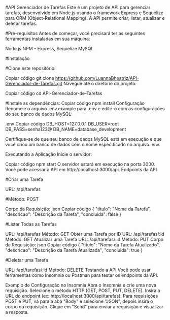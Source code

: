 #API Gerenciador de Tarefas
Este é um projeto de API para gerenciar tarefas, desenvolvido em Node.js usando o framework Express e Sequelize para ORM (Object-Relational Mapping). A API permite criar, listar, atualizar e deletar tarefas.

#Pré-requisitos
Antes de começar, você precisará ter as seguintes ferramentas instaladas em sua máquina:

Node.js
NPM - Express, Sequelize
MySQL

#Instalação

#Clone este repositório:

Copiar código
git clone https://github.com/LuannaBheatriz/API-Gerenciador-de-Tarefas.git
Navegue até o diretório do projeto:

Copiar código
cd API-Gerenciador-de-Tarefas

#Instale as dependências:
Copiar código
npm install
Configuração
Renomeie o arquivo .env.example para .env e edite-o com as configurações do seu banco de dados MySQL:

.env
Copiar código
DB_HOST=127.0.0.1
DB_USER=root
DB_PASS=senha123@
DB_NAME=database_development

Certifique-se de que seu banco de dados MySQL está em execução e que você criou um banco de dados com o nome especificado no arquivo .env.

Executando a Aplicação
Inicie o servidor:

Copiar código
npm start
O servidor estará em execução na porta 3000. Você pode acessar a API em http://localhost:3000/api.
Endpoints da API

#Criar uma Tarefa

URL: /api/tarefas

#Método: POST

Corpo da Requisição:
json
Copiar código
{
  "titulo": "Nome da Tarefa",
  "descricao": "Descrição da Tarefa",
  "concluida": false
}

#Listar Todas as Tarefas

URL: /api/tarefas
Método: GET
Obter uma Tarefa por ID
URL: /api/tarefas/:id
Método: GET
Atualizar uma Tarefa
URL: /api/tarefas/:id
Método: PUT
Corpo da Requisição:
json
Copiar código
{
  "titulo": "Nome da Tarefa Atualizado",
  "descricao": "Descrição da Tarefa Atualizada",
  "concluida": true
}

#Deletar uma Tarefa

URL: /api/tarefas/:id
Método: DELETE
Testando a API
Você pode usar ferramentas como Insomnia ou Postman para testar os endpoints da API.

Exemplo de Configuração no Insomnia
Abra o Insomnia e crie uma nova requisição.
Selecione o método HTTP (GET, POST, PUT, DELETE).
Insira a URL do endpoint (ex: http://localhost:3000/api/tarefas).
Para requisições POST e PUT, vá para a aba "Body" e selecione "JSON", depois insira o corpo da requisição.
Clique em "Send" para enviar a requisição e visualizar a resposta.
